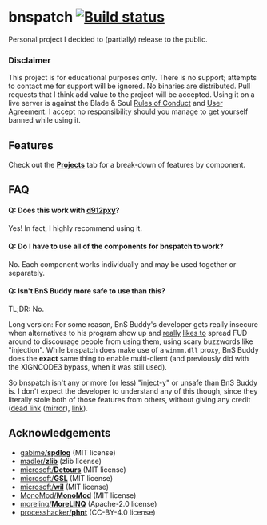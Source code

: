 # bnspatch [![Build status](https://ci.appveyor.com/api/projects/status/altu43hhdd5akowp?svg=true)](https://ci.appveyor.com/project/zeffy/bnspatch)
Personal project I decided to (partially) release to the public.

### Disclaimer
This project is for educational purposes only. There is no support;
attempts to contact me for support will be ignored. No binaries are distributed.
Pull requests that I think add value to the project will be accepted.
Using it on a live server is against the Blade & Soul
[Rules of Conduct][0] and [User Agreement][1]. I accept no responsibility
should you manage to get yourself banned while using it.

## Features
Check out the [**Projects**](https://github.com/zeffy/bnspatch/projects) tab for a
break-down of features by component.

## FAQ

#### Q: Does this work with [**d912pxy**][3]?
Yes! In fact, I highly recommend using it.

#### Q: Do I have to use all of the components for bnspatch to work?
No. Each component works individually and may be used together or separately.

#### Q: Isn't BnS Buddy more safe to use than this?
TL;DR: No.

Long version: For some reason, BnS Buddy's developer gets really insecure
when alternatives to his program show up and [really][12] [likes to][13] spread FUD
around to discourage people from using them, using scary buzzwords like "injection".
While bnspatch does make use of a `winmm.dll` proxy, BnS Buddy does
the **exact** same thing to enable multi-client (and previously did with the XIGNCODE3
bypass, when it was still used).

So bnspatch isn't any or more (or less) "inject-y" or unsafe than BnS Buddy is.
I don't expect the developer to understand any of this though, since they literally
stole both of those features from others, without giving any credit 
([dead link][14] ([mirror][15]), [link][16]).

## Acknowledgements
- [gabime/**spdlog**][4] (MIT license)
- [madler/**zlib**][5] (zlib license)
- [microsoft/**Detours**][6] (MIT license)
- [microsoft/**GSL**][7] (MIT license)
- [microsoft/**wil**][8] (MIT license)
- [MonoMod/**MonoMod**][9] (MIT license)
- [morelinq/**MoreLINQ**][10] (Apache-2.0 license)
- [processhacker/**phnt**][11] (CC-BY-4.0 license)

[0]: https://us.ncsoft.com/en/legal/user-agreements/blade-and-soul-rules-of-conduct.php
[1]: https://us.ncsoft.com/en/legal/user-agreements/blade-and-soul-user-agreement.php
[2]: https://docs.unrealengine.com/udk/Three/CommandLineArguments.html
[3]: https://github.com/megai2/d912pxy
[4]: https://github.com/gabime/spdlog
[5]: https://github.com/madler/zlib
[6]: https://github.com/microsoft/Detours
[7]: https://github.com/microsoft/GSL
[8]: https://github.com/microsoft/wil
[9]: https://github.com/MonoMod/MonoMod
[10]: https://github.com/morelinq/MoreLINQ
[11]: https://github.com/processhacker/phnt
[12]: https://archive.li/XFWdU
[13]: https://i.imgur.com/rzFEY0F.png
[14]: https://github.com/Evengard/bnsnogg
[15]: https://github.com/zeffy/bnsnogg-mirror
[16]: https://github.com/VirtualPuppet/XignCode3-bypass